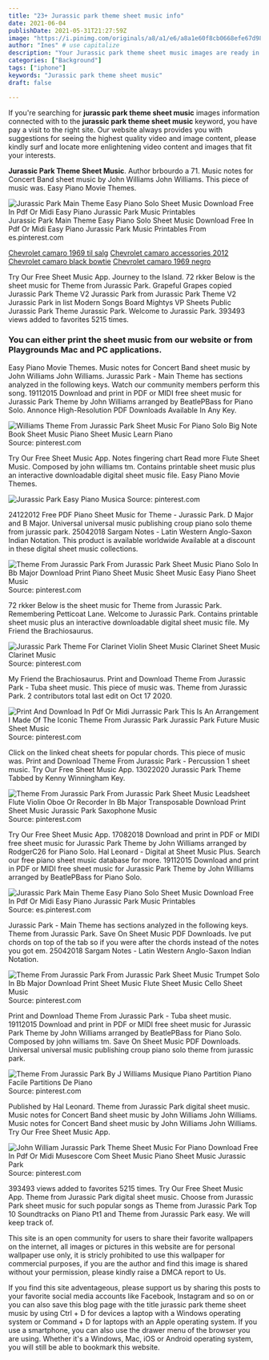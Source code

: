 ```yaml
---
title: "23+ Jurassic park theme sheet music info"
date: 2021-06-04
publishDate: 2021-05-31T21:27:59Z
image: "https://i.pinimg.com/originals/a8/a1/e6/a8a1e60f8cb0668efe67d9895142859d.png"
author: "Ines" # use capitalize
description: "Your Jurassic park theme sheet music images are ready in this website. Jurassic park theme sheet music are a topic that is being searched for and liked by netizens today. You can Download the Jurassic park theme sheet music files here. Find and Download all royalty-free images."
categories: ["Background"]
tags: ["iphone"]
keywords: "Jurassic park theme sheet music"
draft: false

---
```


If you're searching for **jurassic park theme sheet music** images information connected with to the **jurassic park theme sheet music** keyword, you have pay a visit to the right  site.  Our website always  provides you with  suggestions  for seeing  the highest  quality video and image  content, please kindly surf and locate more enlightening video content and images  that fit your interests.

**Jurassic Park Theme Sheet Music**. Author brbourdo a 71. Music notes for Concert Band sheet music by John Williams John Williams. This piece of music was. Easy Piano Movie Themes.

![Jurassic Park Main Theme Easy Piano Solo Sheet Music Download Free In Pdf Or Midi Easy Piano Jurassic Park Music Printables](https://i.pinimg.com/originals/3b/50/f5/3b50f576f5fa1347773a94d520d70261.png "Jurassic Park Main Theme Easy Piano Solo Sheet Music Download Free In Pdf Or Midi Easy Piano Jurassic Park Music Printables")
Jurassic Park Main Theme Easy Piano Solo Sheet Music Download Free In Pdf Or Midi Easy Piano Jurassic Park Music Printables From es.pinterest.com

[Chevrolet camaro 1969 til salg](/chevrolet-camaro-1969-til-salg/)
[Chevrolet camaro accessories 2012](/chevrolet-camaro-accessories-2012/)
[Chevrolet camaro black bowtie](/chevrolet-camaro-black-bowtie/)
[Chevrolet camaro 1969 negro](/chevrolet-camaro-1969-negro/)

Try Our Free Sheet Music App. Journey to the Island. 72 rkker Below is the sheet music for Theme from Jurassic Park. Grapeful Grapes copied Jurassic Park Theme V2 Jurassic Park from Jurassic Park Theme V2 Jurassic Park in list Modern Songs Board Mightys VP Sheets Public Jurassic Park Theme Jurassic Park. Welcome to Jurassic Park. 393493 views added to favorites 5215 times.

### You can either print the sheet music from our website or from Playgrounds Mac and PC applications.

Easy Piano Movie Themes. Music notes for Concert Band sheet music by John Williams John Williams. Jurassic Park - Main Theme has sections analyzed in the following keys. Watch our community members perform this song. 19112015 Download and print in PDF or MIDI free sheet music for Jurassic Park Theme by John Williams arranged by BeatlePBass for Piano Solo. Annonce High-Resolution PDF Downloads Available In Any Key.


![Williams Theme From Jurassic Park Sheet Music For Piano Solo Big Note Book Sheet Music Piano Sheet Music Learn Piano](https://i.pinimg.com/originals/ef/50/e3/ef50e36158a945a1f4de9e8b73000852.png "Williams Theme From Jurassic Park Sheet Music For Piano Solo Big Note Book Sheet Music Piano Sheet Music Learn Piano")
Source: pinterest.com

Try Our Free Sheet Music App. Notes fingering chart Read more Flute Sheet Music. Composed by john williams tm. Contains printable sheet music plus an interactive downloadable digital sheet music file. Easy Piano Movie Themes.

![Jurassic Park Easy Piano Musica](https://i.pinimg.com/originals/16/37/47/163747479db086a8a459e6ac13da4eac.png "Jurassic Park Easy Piano Musica")
Source: pinterest.com

24122012 Free PDF Piano Sheet Music for Theme - Jurassic Park. D Major and B Major. Universal universal music publishing croup piano solo theme from jurassic park. 25042018 Sargam Notes - Latin Western Anglo-Saxon Indian Notation. This product is available worldwide Available at a discount in these digital sheet music collections.

![Theme From Jurassic Park From Jurassic Park Sheet Music Piano Solo In Bb Major Download Print Piano Sheet Music Sheet Music Easy Piano Sheet Music](https://i.pinimg.com/originals/ca/05/7c/ca057c0d80c90d95d2e0fc06bcfe2af3.gif "Theme From Jurassic Park From Jurassic Park Sheet Music Piano Solo In Bb Major Download Print Piano Sheet Music Sheet Music Easy Piano Sheet Music")
Source: pinterest.com

72 rkker Below is the sheet music for Theme from Jurassic Park. Remembering Petticoat Lane. Welcome to Jurassic Park. Contains printable sheet music plus an interactive downloadable digital sheet music file. My Friend the Brachiosaurus.

![Jurassic Park Theme For Clarinet Violin Sheet Music Clarinet Sheet Music Clarinet Music](https://i.pinimg.com/originals/98/65/70/986570c83bcdf0ec7c28ad5e25c923db.jpg "Jurassic Park Theme For Clarinet Violin Sheet Music Clarinet Sheet Music Clarinet Music")
Source: pinterest.com

My Friend the Brachiosaurus. Print and Download Theme From Jurassic Park - Tuba sheet music. This piece of music was. Theme from Jurassic Park. 2 contributors total last edit on Oct 17 2020.

![Print And Download In Pdf Or Midi Jurrassic Park This Is An Arrangement I Made Of The Iconic Theme From Jurassic Park Jurassic Park Future Music Sheet Music](https://i.pinimg.com/originals/f9/fa/b2/f9fab2df406f475affec9bc2286e780e.jpg "Print And Download In Pdf Or Midi Jurrassic Park This Is An Arrangement I Made Of The Iconic Theme From Jurassic Park Jurassic Park Future Music Sheet Music")
Source: pinterest.com

Click on the linked cheat sheets for popular chords. This piece of music was. Print and Download Theme From Jurassic Park - Percussion 1 sheet music. Try Our Free Sheet Music App. 13022020 Jurassic Park Theme Tabbed by Kenny Winningham Key.

![Theme From Jurassic Park From Jurassic Park Sheet Music Leadsheet Flute Violin Oboe Or Recorder In Bb Major Transposable Download Print Sheet Music Jurassic Park Saxophone Music](https://i.pinimg.com/originals/97/5c/cf/975ccf094a3fa71dcd168586981a6221.gif "Theme From Jurassic Park From Jurassic Park Sheet Music Leadsheet Flute Violin Oboe Or Recorder In Bb Major Transposable Download Print Sheet Music Jurassic Park Saxophone Music")
Source: pinterest.com

Try Our Free Sheet Music App. 17082018 Download and print in PDF or MIDI free sheet music for Jurassic Park Theme by John Williams arranged by RodgerC26 for Piano Solo. Hal Leonard - Digital at Sheet Music Plus. Search our free piano sheet music database for more. 19112015 Download and print in PDF or MIDI free sheet music for Jurassic Park Theme by John Williams arranged by BeatlePBass for Piano Solo.

![Jurassic Park Main Theme Easy Piano Solo Sheet Music Download Free In Pdf Or Midi Easy Piano Jurassic Park Music Printables](https://i.pinimg.com/originals/3b/50/f5/3b50f576f5fa1347773a94d520d70261.png "Jurassic Park Main Theme Easy Piano Solo Sheet Music Download Free In Pdf Or Midi Easy Piano Jurassic Park Music Printables")
Source: es.pinterest.com

Jurassic Park - Main Theme has sections analyzed in the following keys. Theme from Jurassic Park. Save On Sheet Music PDF Downloads. Ive put chords on top of the tab so if you were after the chords instead of the notes you got em. 25042018 Sargam Notes - Latin Western Anglo-Saxon Indian Notation.

![Theme From Jurassic Park From Jurassic Park Sheet Music Trumpet Solo In Bb Major Download Print Sheet Music Flute Sheet Music Cello Sheet Music](https://i.pinimg.com/originals/bb/f6/4e/bbf64e17a027cb9140d27af936db4f13.gif "Theme From Jurassic Park From Jurassic Park Sheet Music Trumpet Solo In Bb Major Download Print Sheet Music Flute Sheet Music Cello Sheet Music")
Source: pinterest.com

Print and Download Theme From Jurassic Park - Tuba sheet music. 19112015 Download and print in PDF or MIDI free sheet music for Jurassic Park Theme by John Williams arranged by BeatlePBass for Piano Solo. Composed by john williams tm. Save On Sheet Music PDF Downloads. Universal universal music publishing croup piano solo theme from jurassic park.

![Theme From Jurassic Park By J Williams Musique Piano Partition Piano Facile Partitions De Piano](https://i.pinimg.com/originals/cd/ab/7b/cdab7bd2b09b4c5278aa7c4db7d4117f.jpg "Theme From Jurassic Park By J Williams Musique Piano Partition Piano Facile Partitions De Piano")
Source: pinterest.com

Published by Hal Leonard. Theme from Jurassic Park digital sheet music. Music notes for Concert Band sheet music by John Williams John Williams. Music notes for Concert Band sheet music by John Williams John Williams. Try Our Free Sheet Music App.

![John William Jurassic Park Theme Sheet Music For Piano Download Free In Pdf Or Midi Musescore Com Sheet Music Piano Sheet Music Jurassic Park](https://i.pinimg.com/originals/a8/a1/e6/a8a1e60f8cb0668efe67d9895142859d.png "John William Jurassic Park Theme Sheet Music For Piano Download Free In Pdf Or Midi Musescore Com Sheet Music Piano Sheet Music Jurassic Park")
Source: pinterest.com

393493 views added to favorites 5215 times. Try Our Free Sheet Music App. Theme from Jurassic Park digital sheet music. Choose from Jurassic Park sheet music for such popular songs as Theme from Jurassic Park Top 10 Soundtracks on Piano Pt1 and Theme from Jurassic Park easy. We will keep track of.

This site is an open community for users to share their favorite wallpapers on the internet, all images or pictures in this website are for personal wallpaper use only, it is stricly prohibited to use this wallpaper for commercial purposes, if you are the author and find this image is shared without your permission, please kindly raise a DMCA report to Us.

If you find this site adventageous, please support us by sharing this posts to your favorite social media accounts like Facebook, Instagram and so on or you can also save this blog page with the title jurassic park theme sheet music by using Ctrl + D for devices a laptop with a Windows operating system or Command + D for laptops with an Apple operating system. If you use a smartphone, you can also use the drawer menu of the browser you are using. Whether it's a Windows, Mac, iOS or Android operating system, you will still be able to bookmark this website.
